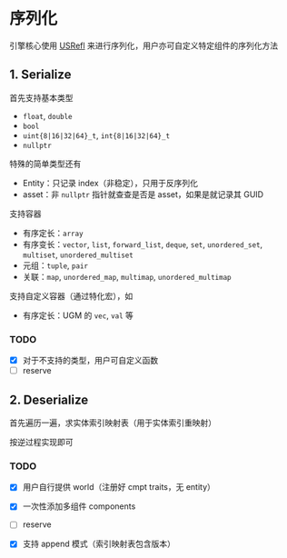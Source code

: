 # 序列化

引擎核心使用 [USRefl](https://github.com/Ubpa/USRefl) 来进行序列化，用户亦可自定义特定组件的序列化方法

## 1. Serialize

首先支持基本类型

- `float`, `double` 
- `bool` 
- `uint{8|16|32|64}_t`, `int{8|16|32|64}_t` 
- `nullptr` 

特殊的简单类型还有

- Entity：只记录 index（非稳定），只用于反序列化
- asset：非 `nullptr` 指针就查查是否是 asset，如果是就记录其 GUID

支持容器

- 有序定长：`array`
- 有序变长：`vector`, `list`, `forward_list`, `deque`, `set`, `unordered_set`, `multiset`, `unordered_multiset`
- 元组：`tuple`, `pair`
- 关联：`map`, `unordered_map`, `multimap`, `unordered_multimap`

支持自定义容器（通过特化宏），如

- 有序定长：UGM 的 `vec`, `val` 等

### TODO

- [x] 对于不支持的类型，用户可自定义函数
- [ ] reserve

## 2. Deserialize

首先遍历一遍，求实体索引映射表（用于实体索引重映射）

按逆过程实现即可

### TODO

- [x] 用户自行提供 world（注册好 cmpt traits，无 entity）
- [x] 一次性添加多组件 components
- [ ] reserve
- [x] 支持 append 模式（索引映射表包含版本）

